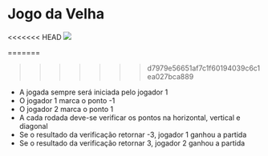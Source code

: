 # Jogo da Velha

<<<<<<< HEAD
![](https://cdn.icon-icons.com/icons2/390/PNG/512/tic-tac-toe_39453.png)


=======
>>>>>>> d7979e56651af7c1f60194039c6c1ea027bca889
  - A jogada sempre será iniciada pelo jogador 1
  - O jogador 1 marca o ponto -1
  - O jogador 2 marca o ponto 1
  - A cada rodada deve-se verificar os pontos na horizontal, vertical e diagonal
  - Se o resultado da verificação retornar -3, jogador 1 ganhou a partida
  - Se o resultado da verificação retornar 3, jogador 2 ganhou a partida
